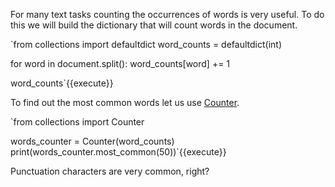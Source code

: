 For many text tasks counting the occurrences of words is very useful. To do this we will build the dictionary that will count words in the document.

`from collections import defaultdict
word_counts = defaultdict(int)

for word in document.split():
   word_counts[word] += 1

word_counts`{{execute}}

To find out the most common words let us use [Counter](https://docs.python.org/2/library/collections.html#collections.Counter).

`from collections import Counter

words_counter = Counter(word_counts)
print(words_counter.most_common(50))`{{execute}}

Punctuation characters are very common, right?
